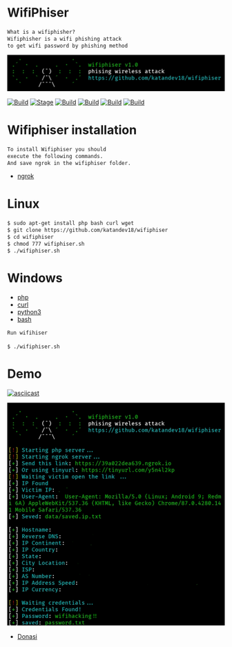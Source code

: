 # WifiPhiser

```
What is a wifiphisher?
Wifiphisher is a wifi phishing attack
to get wifi password by phishing method
```

<p align="center">
  <img src="imgs/banner.jpg">
</p>

[![Build](https://img.shields.io/badge/Wifiphiser-brightgreen.svg?maxAge=259200)]()
[![Stage](https://img.shields.io/badge/Release-1.0-brightgreen.svg)]()
[![Build](https://img.shields.io/badge/Supported_Android-Linux-orange.svg)]()
[![Build](https://img.shields.io/badge/Available-Termux-red.svg?maxAge=259200)]()
[![Build](https://img.shields.io/badge/Language-bash-blue.svg?maxAge=259200)]()
[![Build](https://img.shields.io/badge/contributions-katandev18-blue.svg?style=flat)]()

# Wifiphiser installation

```
To install Wifiphiser you should
execute the following commands.
And save ngrok in the wifiphiser folder.
```
- [ngrok](http://ngrok.com)

# Linux
```
$ sudo apt-get install php bash curl wget
$ git clone https://github.com/katandev18/wifiphiser
$ cd wifiphiser
$ chmod 777 wifiphiser.sh
$ ./wifiphiser.sh
```

# Windows
- [php](https://www.php.net/downloads.php)
- [curl](https://curl.se/windows/)
- [python3](https://www.python.org/downloads/)
- [bash](https://git-scm.com/downloads)
```
Run wifihiser

$ ./wifiphiser.sh
```

# Demo
[![asciicast](https://asciinema.org/a/Govx3EEzK2nHOPAo7KbXJ6XX9.svg)](https://asciinema.org/a/Govx3EEzK2nHOPAo7KbXJ6XX9)

<p align="center">
  <img src="imgs/fonts.jpg">
</p>

- [Donasi](https://saweria.co/katandev18)
